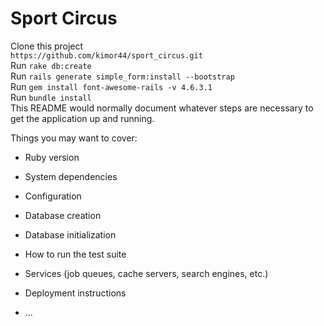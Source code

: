 # Sport Circus
Clone this project  
`https://github.com/kimor44/sport_circus.git`  
Run `rake db:create`  
Run `rails generate simple_form:install --bootstrap`  
Run `gem install font-awesome-rails -v 4.6.3.1`  
Run `bundle install`  
This README would normally document whatever steps are necessary to get the
application up and running.

Things you may want to cover:

* Ruby version

* System dependencies

* Configuration

* Database creation

* Database initialization

* How to run the test suite

* Services (job queues, cache servers, search engines, etc.)

* Deployment instructions

* ...
